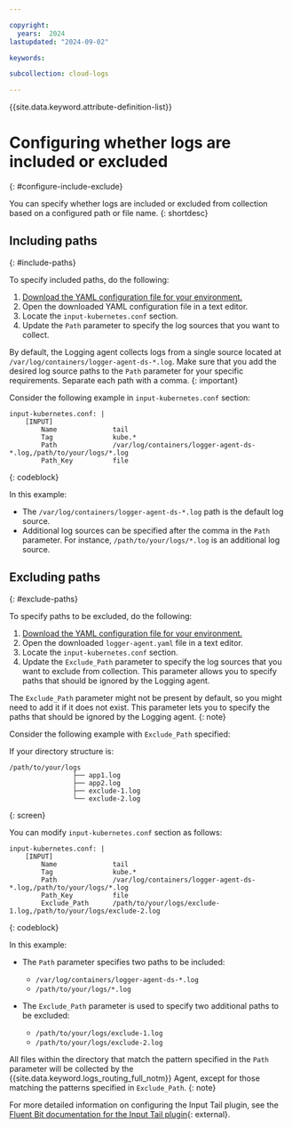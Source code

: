 ```yaml
---

copyright:
  years:  2024
lastupdated: "2024-09-02"

keywords:

subcollection: cloud-logs

---
```


{{site.data.keyword.attribute-definition-list}}



# Configuring whether logs are included or excluded
{: #configure-include-exclude}

You can specify whether logs are included or excluded from collection based on a configured path or file name.
{: shortdesc}

## Including paths
{: #include-paths}

To specify included paths, do the following:

1. [Download the YAML configuration file for your environment.](/docs/cloud-logs?topic=cloud-logs-download-iclr-agent-configuration-file)
2. Open the downloaded YAML configuration file in a text editor.
3. Locate the `input-kubernetes.conf` section.
4. Update the `Path` parameter to specify the log sources that you want to collect.

By default, the Logging agent collects logs from a single source located at `/var/log/containers/logger-agent-ds-*.log`. Make sure that you add the desired log source paths to the `Path` parameter for your specific requirements. Separate each path with a comma.
{: important}

Consider the following example in `input-kubernetes.conf` section:

```text
input-kubernetes.conf: |
    [INPUT]
        Name              tail
        Tag               kube.*
        Path              /var/log/containers/logger-agent-ds-*.log,/path/to/your/logs/*.log
        Path_Key          file
```
{: codeblock}

In this example:
- The `/var/log/containers/logger-agent-ds-*.log` path is the default log source.
- Additional log sources can be specified after the comma in the `Path` parameter. For instance, `/path/to/your/logs/*.log` is an additional log source.


## Excluding paths
{: #exclude-paths}

To specify paths to be excluded, do the following:

1. [Download the YAML configuration file for your environment.](/docs/cloud-logs?topic=cloud-logs-download-iclr-agent-configuration-file)
2. Open the downloaded `logger-agent.yaml` file in a text editor.
3. Locate the `input-kubernetes.conf` section.
4. Update the `Exclude_Path` parameter to specify the log sources that you want to exclude from collection. This parameter allows you to specify paths that should be ignored by the Logging agent.

The `Exclude_Path` parameter might not be present by default, so you might need to add it if it does not exist. This parameter lets you to specify the paths that should be ignored by the Logging agent.
{: note}

Consider the following example with `Exclude_Path` specified:

If your directory structure is:

```text
/path/to/your/logs
                ├── app1.log
                ├── app2.log
                ├── exclude-1.log
                └── exclude-2.log
```
{: screen}

You can modify `input-kubernetes.conf` section as follows:

```text
input-kubernetes.conf: |
    [INPUT]
        Name              tail
        Tag               kube.*
        Path              /var/log/containers/logger-agent-ds-*.log,/path/to/your/logs/*.log
        Path_Key          file
        Exclude_Path      /path/to/your/logs/exclude-1.log,/path/to/your/logs/exclude-2.log
```
{: codeblock}

In this example:
- The `Path` parameter specifies two paths to be included:
    - `/var/log/containers/logger-agent-ds-*.log`
    - `/path/to/your/logs/*.log`

- The `Exclude_Path` parameter is used to specify two additional paths to be excluded:
    - `/path/to/your/logs/exclude-1.log`
    - `/path/to/your/logs/exclude-2.log`

All files within the directory that match the pattern specified in the `Path` parameter will be collected by the {{site.data.keyword.logs_routing_full_notm}} Agent, except for those matching the patterns specified in `Exclude_Path`.
{: note}

For more detailed information on configuring the Input Tail plugin, see the [Fluent Bit documentation for the Input Tail plugin](https://docs.fluentbit.io/manual/pipeline/inputs/tail){: external}.
